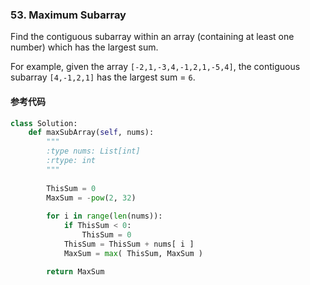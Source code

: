 ### 53. Maximum Subarray

Find the contiguous subarray within an array (containing at least one number) which has the largest sum.

For example, given the array `[-2,1,-3,4,-1,2,1,-5,4]`,
the contiguous subarray `[4,-1,2,1]` has the largest sum = `6`.

#### 参考代码

```python
class Solution:
    def maxSubArray(self, nums):
        """
        :type nums: List[int]
        :rtype: int
        """
        
        ThisSum = 0
        MaxSum = -pow(2, 32)
        
        for i in range(len(nums)):
            if ThisSum < 0:
                ThisSum = 0
            ThisSum = ThisSum + nums[ i ]
            MaxSum = max( ThisSum, MaxSum )

        return MaxSum
```

